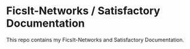 # FicsIt-Networks / Satisfactory Documentation
This repo contains my FicsIt-Networks and Satisfactory Documentation.
